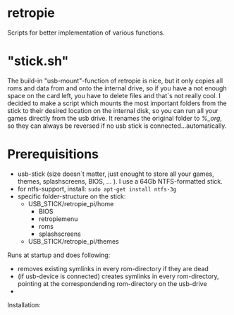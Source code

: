 # retropie
Scripts for better implementation of various functions.

# "stick.sh"

The build-in "usb-mount"-function of retropie is nice, but it only copies all roms and data from and onto the internal drive, so if you have a not enough space on the card left, you have to delete files and that`s not really cool. I decided to make a script which mounts the most important folders from the stick to their desired location on the internal disk, so you can run all your games directly from the usb drive. It renames the original folder to *%_org*, so they can always be reversed if no usb stick is connected...automatically.

# Prerequisitions
- usb-stick (size doesn`t matter, just enought to store all your games, themes, splashscreens, BIOS, ... ). I use a 64Gb NTFS-formatted stick.
- for ntfs-support, install: `sudo apt-get install ntfs-3g`
- specific folder-structure on the stick:
  - USB_STICK/retropie_pi/home
      - BIOS
      - retropiemenu 
      - roms
      - splashscreens
  - USB_STICK/retropie_pi/themes
    

Runs at startup and does following:

- removes existing symlinks in every rom-directory if they are dead
- (if usb-device is connected) creates symlinks in every rom-directory, pointing at the correspondending rom-directory on the usb-drive
- 
Installation:
